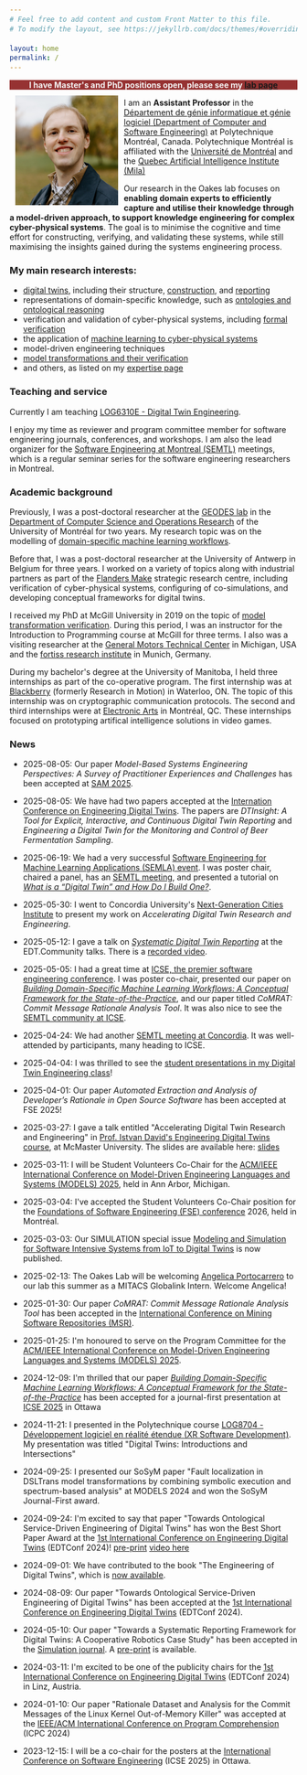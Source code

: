 ```yaml
---
# Feel free to add content and custom Front Matter to this file.
# To modify the layout, see https://jekyllrb.com/docs/themes/#overriding-theme-defaults

layout: home
permalink: /
---
```




<div style="text-align: center; background: #963232;color:whitesmoke;"><b>I have Master's and PhD positions open, please see my <a href="https://bentleyjoakes.github.io/lab/">lab page</a></b></div>

<img alt="Bentley Oakes" src="/assets/images/BentleyOakes-headshot.jpg" style="float: left;width:180px; margin: 10px 10px 10px 10px;" />

<p>I am an <b>Assistant Professor</b> in the <a href="https://www.polymtl.ca/gigl/">Département de génie informatique et génie logiciel (Department of Computer and Software Engineering)</a> at Polytechnique Montréal, Canada. Polytechnique Montréal is affiliated with the <a href="https://www.umontreal.ca/">Université de Montréal</a> and the <a href="https://mila.quebec/en">Quebec Artificial Intelligence Institute (Mila)</a></p>

<p>Our research in the Oakes lab focuses on <b>enabling domain experts to efficiently capture and utilise their knowledge through a model-driven approach, to support knowledge engineering for complex cyber-physical systems</b>. The goal is to minimise the cognitive and time effort for constructing, verifying, and validating these systems, while still maximising the insights gained during the systems engineering process.</p>

### My main research interests:
* [digital twins](https://bentleyjoakes.github.io/dte_course/), including their structure, [construction](/assets/publications/Oakes2024-Towards_Ontological_Service-Driven_Engineering_of_Digital_Twins.pdf), and [reporting](/assets/publications/Gil2024-Towards_a_Systematic_Reporting_Framework_for_Digital_Twins.pdf)
* representations of domain-specific knowledge, such as [ontologies and ontological reasoning](/assets/publications/Elaasar2023%20-%20openCAESAR%20Balancing%20Agility%20and%20Rigor%20in%20Model-Based%20Systems%20Engineering.pdf)
* verification and validation of cyber-physical systems, including [formal verification](/assets/publications/Bernaerts2019%20-%20Validating%20Industrial%20Requirements%20with%20a%20Contract-Based%20Approach.pdf)
* the application of [machine learning to cyber-physical systems](/assets/publications/Moradi2020%20-%20Exploring%20Fault%20Parameter%20Space%20using%20Reinforcement%20Learning-based%20Fault%20Injection.pdf)
* model-driven engineering techniques
* [model transformations and their verification](/assets/publications/Oakes2018%20-%20A%20Symbolic%20Execution-Based%20Approach%20To%20Model%20Transformation%20Verification%20using%20Structural%20Contracts.pdf)
* and others, as listed on my [expertise page](https://www.polymtl.ca/expertises/en/oakes-bentley)

### Teaching and service
Currently I am teaching [LOG6310E - Digital Twin Engineering](https://bentleyjoakes.github.io/dte_course/).

I enjoy my time as reviewer and program committee member for software engineering journals, conferences, and workshops. I am also the lead organizer for the [Software Engineering at Montreal (SEMTL)](https://semtl.github.io/) meetings, which is a regular seminar series for the software engineering researchers in Montreal.

### Academic background
Previously, I was a post-doctoral researcher at the [GEODES lab](http://geodes.iro.umontreal.ca) in the [Department of Computer Science and Operations Research](https://diro.umontreal.ca/english/home/) of the University of Montréal for two years. My research topic was on the modelling of [domain-specific machine learning workflows](https://doi.org/10.1145/3638243).

Before that, I was a post-doctoral researcher at the University of Antwerp in Belgium for three years. I worked on a variety of topics along with industrial partners as part of the [Flanders Make](https://www.flandersmake.be) strategic research centre, including verification of cyber-physical systems, configuring of co-simulations, and developing conceptual frameworks for digital twins.

I received my PhD at McGill University in 2019 on the topic of [model transformation verification](/assets/publications/Oakes2018%20-%20A%20Symbolic%20Execution-Based%20Approach%20To%20Model%20Transformation%20Verification%20using%20Structural%20Contracts.pdf). During this period, I was an instructor for the Introduction to Programming course at McGill for three terms. I also was a visiting researcher at the [General Motors Technical Center](https://www.gm.com/company/facilities/warren-tech-center) in Michigan, USA and the [fortiss research institute](https://www.fortiss.org/) in Munich, Germany.

During my bachelor's degree at the University of Manitoba, I held three internships as part of the co-operative program. The first internship was at [Blackberry](https://www.blackberry.com) (formerly Research in Motion) in Waterloo, ON. The topic of this internship was on cryptographic communication protocols. The second and third internships were at [Electronic Arts](https://www.ea.com) in Montréal, QC. These internships focused on prototyping artifical intelligence solutions in video games.

[//]: # (For more information, please see [my CV]&#40;assets/BOakes-CV.pdf&#41;.)

### News
* 2025-08-05: Our paper *Model-Based Systems Engineering Perspectives: A Survey of Practitioner Experiences and Challenges* has been accepted at [SAM 2025](https://sdl-forum.org/Events/SAM2025/index.php).
* 2025-08-05: We have had two papers accepted at the [Internation Conference on Engineering Digital Twins](https://conf.researchr.org/home/edtconf-2025). The papers are *DTInsight: A Tool for Explicit, Interactive, and Continuous Digital Twin Reporting* and *Engineering a Digital Twin for the Monitoring and Control of Beer Fermentation Sampling*.
* 2025-06-19: We had a very successful [Software Engineering for Machine Learning Applications (SEMLA) event](https://semla.polymtl.ca/). I was poster chair, chaired a panel, has an [SEMTL meeting](https://semtl.github.io/meeting/2025/05/15/Polytechnique/), and presented a tutorial on [*What is a “Digital Twin” and How Do I Build One?*](https://semla.polymtl.ca/tutorials/#digital_twin).
* 2025-05-30: I went to Concordia University's [Next-Generation Cities Institute](https://www.concordia.ca/research/cities-institute.html) to present my work on *Accelerating Digital Twin Research and
  Engineering*.
* 2025-05-12: I gave a talk on [*Systematic Digital Twin Reporting*](https://edt.community/events/event/systematic-digital-twin-reporting/) at the EDT.Community talks. There is a [recorded video](https://www.youtube.com/watch?v=sfs1TGG-Mf4).
* 2025-05-05: I had a great time at [ICSE, the premier software engineering conference](https://conf.researchr.org/home/icse-2025). I was poster co-chair, presented our paper on [*Building Domain-Specific Machine Learning Workflows: A Conceptual Framework for the State-of-the-Practice*](https://bentleyjoakes.github.io/assets/publications/Oakes2023%20-%20Building%20Domain-Specific%20Machine%20Learning%20Workflows:%20A%20Conceptual%20Framework%20for%20the%20State-of-the-Practice.pdf), and our paper titled *CoMRAT: Commit Message Rationale Analysis Tool*. It was also nice to see the [SEMTL community at ICSE](https://semtl.github.io/meeting/2025/05/05/ICSE/). 
* 2025-04-24: We had another [SEMTL meeting at Concordia](https://semtl.github.io/meeting/2025/03/15/Concordia/). It was well-attended by participants, many heading to ICSE.
* 2025-04-04: I was thrilled to see the [student presentations in my Digital Twin Engineering class](https://bentleyjoakes.github.io/dte_course/)! 
* 2025-04-01: Our paper *Automated Extraction and Analysis of Developer’s Rationale in Open Source Software* has been accepted at FSE 2025!
* 2025-03-27: I gave a talk entitled "Accelerating Digital Twin Research and Engineering" in [Prof. Istvan David's Engineering Digital Twins course](https://istvandavid.com/engineering-digital-twins/), at McMaster University. The slides are available here: [slides](/assets/slides/2025.BOakes_McMaster_slides_public.pdf)
* 2025-03-11: I will be Student Volunteers Co-Chair for the [ACM/IEEE International Conference on Model-Driven Engineering Languages and Systems (MODELS) 2025](https://conf.researchr.org/home/models-2025), held in Ann Arbor, Michigan.
* 2025-03-04: I've accepted the Student Volunteers Co-Chair position for the [Foundations of Software Engineering (FSE) conference](https://conf.researchr.org/home/fse-2025) 2026, held in Montréal.
* 2025-03-03: Our SIMULATION special issue [Modeling and Simulation for Software Intensive Systems from IoT to Digital Twins](https://journals.sagepub.com/toc/simb/101/3) is now published.
* 2025-02-13: The Oakes Lab will be welcoming [Angelica Portocarrero](https://www.linkedin.com/in/angelica-portocarrero/) to our lab this summer as a MITACS Globalink Intern. Welcome Angelica!
* 2025-01-30: Our paper *CoMRAT: Commit Message Rationale Analysis Tool* has been accepted in the [International Conference on Mining Software Repositories (MSR)](https://2025.msrconf.org/).
* 2025-01-25: I'm honoured to serve on the Program Committee for the [ACM/IEEE International Conference on Model-Driven Engineering Languages and Systems (MODELS) 2025](https://conf.researchr.org/home/models-2025).


* 2024-12-09: I'm thrilled that our paper [*Building Domain-Specific Machine Learning Workflows: A Conceptual Framework for the State-of-the-Practice*](https://bentleyjoakes.github.io/assets/publications/Oakes2023%20-%20Building%20Domain-Specific%20Machine%20Learning%20Workflows:%20A%20Conceptual%20Framework%20for%20the%20State-of-the-Practice.pdf) has been accepted for a journal-first presentation at [ICSE 2025](https://conf.researchr.org/home/icse-2025) in Ottawa
* 2024-11-21: I presented in the Polytechnique course [LOG8704 - Développement logiciel en réalité étendue (XR Software Development)](https://www.polymtl.ca/programmes/cours/developpement-logiciel-en-realite-etendue). My presentation was titled "Digital Twins: Introductions and Intersections"
* 2024-09-25: I presented our SoSyM paper "Fault localization in DSLTrans model transformations by combining symbolic execution and spectrum-based analysis" at MODELS 2024 and won the SoSyM Journal-First award.
* 2024-09-24: I'm excited to say that paper "Towards Ontological Service-Driven Engineering of Digital Twins" has won the Best Short Paper Award at the [1st International Conference on Engineering Digital Twins](https://conf.researchr.org/home/edtconf-2024) (EDTConf 2024)! [pre-print](/assets/publications/Oakes2024-Towards_Ontological_Service-Driven_Engineering_of_Digital_Twins.pdf) [video here](https://www.youtube.com/watch?v=eOTbvIJvfwg&list=PL5_r5D9dG-fdkhDut56KVw01umNdZFsH9)
* 2024-09-01: We have contributed to the book "The Engineering of Digital Twins", which is [now available](https://link.springer.com/book/10.1007/978-3-031-66719-0).
* 2024-08-09: Our paper "Towards Ontological Service-Driven Engineering of Digital Twins" has been accepted at the [1st International Conference on Engineering Digital Twins](https://conf.researchr.org/home/edtconf-2024) (EDTConf 2024). 
* 2024-05-10: Our paper "Towards a Systematic Reporting Framework for Digital Twins: A Cooperative Robotics Case Study" has been accepted in the [Simulation journal](https://doi.org/10.1177/00375497241261406). A [pre-print](/assets/publications/Gil2024-Towards_a_Systematic_Reporting_Framework_for_Digital_Twins.pdf) is available.
* 2024-03-11: I'm excited to be one of the publicity chairs for the [1st International Conference on Engineering Digital Twins](https://conf.researchr.org/home/edtconf-2024) (EDTConf 2024) in Linz, Austria.
* 2024-01-10: Our paper "Rationale Dataset and Analysis for the Commit Messages of the Linux Kernel Out-of-Memory Killer" was accepted at the [IEEE/ACM International Conference on Program Comprehension](https://conf.researchr.org/home/icpc-2024) (ICPC 2024)


* 2023-12-15: I will be a co-chair for the posters at the [International Conference on Software Engineering](https://conf.researchr.org/home/icse-2025) (ICSE 2025) in Ottawa.




<!--The emoji graphics for the favicon are from the open source project Twemoji. The graphics are copyright 2020 Twitter, Inc and other contributors. The graphics are licensed under CC-BY 4.0.-->

